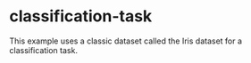 # classification-task
This example uses a classic dataset called the Iris dataset for a classification task.

